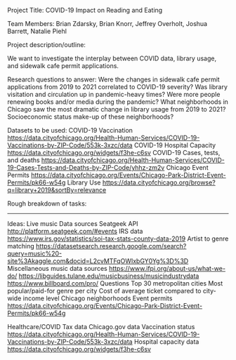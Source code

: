 Project Title:
COVID-19 Impact on Reading and Eating

Team Members:
Brian Zdarsky, Brian Knorr, Jeffrey Overholt, Joshua Barrett, Natalie Piehl

Project description/outline:

We want to investigate the interplay between COVID data, library usage, and sidewalk cafe permit applications.

Research questions to answer:
Were the changes in sidewalk cafe permit applications from 2019 to 2021 correlated to COVID-19 severity?
Was library visitation and circulation up in pandemic-heavy times?
Were more people renewing books and/or media during the pandemic?
What neighborhoods in Chicago saw the most dramatic change in library usage from 2019 to 2021?
Socioeconomic status make-up of these neighborhoods?

Datasets to be used:
COVID-19 Vaccination
https://data.cityofchicago.org/Health-Human-Services/COVID-19-Vaccinations-by-ZIP-Code/553k-3xzc/data 
COVID-19 Hospital Capacity
https://data.cityofchicago.org/widgets/f3he-c6sv 
COVID-19 Cases, tests, and deaths
https://data.cityofchicago.org/Health-Human-Services/COVID-19-Cases-Tests-and-Deaths-by-ZIP-Code/yhhz-zm2v
Chicago Event Permits
https://data.cityofchicago.org/Events/Chicago-Park-District-Event-Permits/pk66-w54g 
Library Use
https://data.cityofchicago.org/browse?q=library+2019&sortBy=relevance 

Rough breakdown of tasks:









----------------------------------------------------------------------------------------------------------------------------

Ideas:
Live music
Data sources
Seatgeek API
http://platform.seatgeek.com/#events 
IRS data
https://www.irs.gov/statistics/soi-tax-stats-county-data-2019
Artist to genre matching 
https://datasetsearch.research.google.com/search?query=music%20-site%3Akaggle.com&docid=L2cvMTFqOWIxbGY0Yg%3D%3D 
Miscellaneous music data sources
https://www.ifpi.org/about-us/what-we-do/
https://libguides.tulane.edu/musicbusiness/musicindustrydata
https://www.billboard.com/pro/
Questions
Top 30 metropolitan cities
Most popular/paid-for genre per city
Cost of average ticket compared to city-wide income level
Chicago neighborhoods
Event permits
https://data.cityofchicago.org/Events/Chicago-Park-District-Event-Permits/pk66-w54g 


Healthcare/COVID
Tax data
Chicago.gov data
Vaccination status
https://data.cityofchicago.org/Health-Human-Services/COVID-19-Vaccinations-by-ZIP-Code/553k-3xzc/data 
Hospital capacity data
https://data.cityofchicago.org/widgets/f3he-c6sv 

